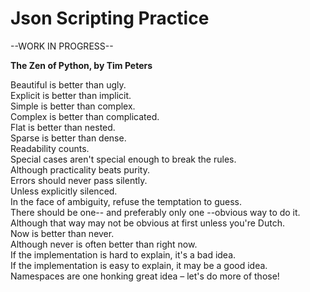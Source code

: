 # Json Scripting Practice

--WORK IN PROGRESS--

**The Zen of Python, by Tim Peters**

Beautiful is better than ugly.\
Explicit is better than implicit.\
Simple is better than complex.\
Complex is better than complicated.\
Flat is better than nested.\
Sparse is better than dense.\
Readability counts.\
Special cases aren't special enough to break the rules.\
Although practicality beats purity.\
Errors should never pass silently.\
Unless explicitly silenced.\
In the face of ambiguity, refuse the temptation to guess.\
There should be one-- and preferably only one --obvious way to do it.\
Although that way may not be obvious at first unless you're Dutch.\
Now is better than never.\
Although never is often better than right now.\
If the implementation is hard to explain, it's a bad idea.\
If the implementation is easy to explain, it may be a good idea.\
Namespaces are one honking great idea – let's do more of those!
